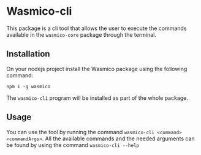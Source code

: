 # Wasmico-cli

This package is a cli tool that allows the user to execute the commands available in the `wasmico-core` package through the terminal.

## Installation

On your nodejs project install the Wasmico package using the following command:

`npm i -g wasmico`

The `wasmico-cli` program will be installed as part of the whole package.

## Usage

You can use the tool by running the command `wasmico-cli <command> <commandArgs>`. All the available commands and the needed arguments can be found by using the command `wasmico-cli --help`